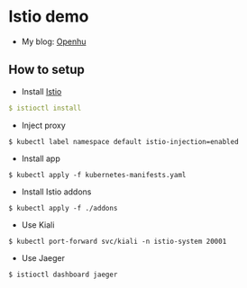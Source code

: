# Istio demo
- My blog: [Openhu](https://openhu.wordpress.com/)
## How to setup
- Install [Istio](https://istio.io/latest/docs/setup/install/)
```yaml
$ istioctl install
```
- Inject proxy

```shell
$ kubectl label namespace default istio-injection=enabled
```

- Install app
```shell
$ kubectl apply -f kubernetes-manifests.yaml
```

- Install Istio addons

```shell
$ kubectl apply -f ./addons
```

- Use Kiali
```shell
$ kubectl port-forward svc/kiali -n istio-system 20001
```

- Use Jaeger
```shell
$ istioctl dashboard jaeger
```